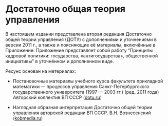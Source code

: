 # Достаточно общая теория управления

В настоящем издании представлена вторая редакция Достаточно общей теории управления (ДОТУ) с дополнениями и уточнениями в версии 2011 г., а также и поясняющие её материалы, включённые в Приложение. Приложение представляет собой работу “Принципы кадровой политики: государства, «антигосударства», общественной инициативы” в уточнённом и дополненном виде.

Ресунс основан на метериалах:
- Постановочные материалы учебного курса факультета прикладной математики — процессов управления Санкт-Петербургского государственного университета (1997 — 2003 гг.) (ред. 2011 года) Авторский коллектив ВП СССР ([dotu.ru](http://dotu.ru/2011/06/26/20110626-dotu_red-2011/))

- Наглядная образная интерпретация Достаточно общей теории управления авторской редакции ВП СССР. В.Н. Вознесенский ([kobmedia.ru](https://kobmedia.ru/?p=19119))
